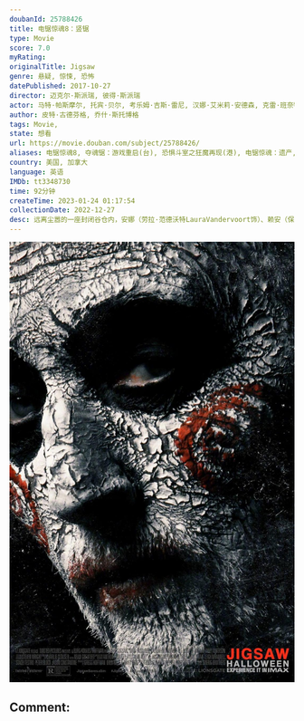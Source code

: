 ```yaml
---
doubanId: 25788426
title: 电锯惊魂8：竖锯
type: Movie
score: 7.0
myRating: 
originalTitle: Jigsaw
genre: 悬疑, 惊悚, 恐怖
datePublished: 2017-10-27
director: 迈克尔·斯派瑞, 彼得·斯派瑞
actor: 马特·帕斯摩尔, 托宾·贝尔, 考乐姆·吉斯·雷尼, 汉娜·艾米莉·安德森, 克雷·班奈特, 劳拉·范德沃特, 保罗·布朗斯坦, 曼德拉·范·皮布尔斯, 布列塔尼·艾伦, 乔赛亚·布莱克, 爱德华·拉特尔, 迈克·布瓦韦尔, 凯雅·金, 比利·帕罗特
author: 皮特·古德芬格, 乔什·斯托博格
tags: Movie, 
state: 想看
url: https://movie.douban.com/subject/25788426/
aliases: 电锯惊魂8, 夺魂锯：游戏重启(台), 恐惧斗室之狂魔再现(港), 电锯惊魂：遗产, Saw__Legacy, Saw_VIII
country: 美国, 加拿大
language: 英语
IMDb: tt3348730
time: 92分钟
createTime: 2023-01-24 01:17:54
collectionDate: 2022-12-27
desc: 远离尘嚣的一座封闭谷仓内，安娜（劳拉·范德沃特LauraVandervoort饰）、赖安（保罗·布朗斯坦PaulBraunstein饰）、米奇（曼德拉·范·皮布尔斯MandelaVan...
---
```


![image](assets/p2499761124.jpg)

Comment: 
---

